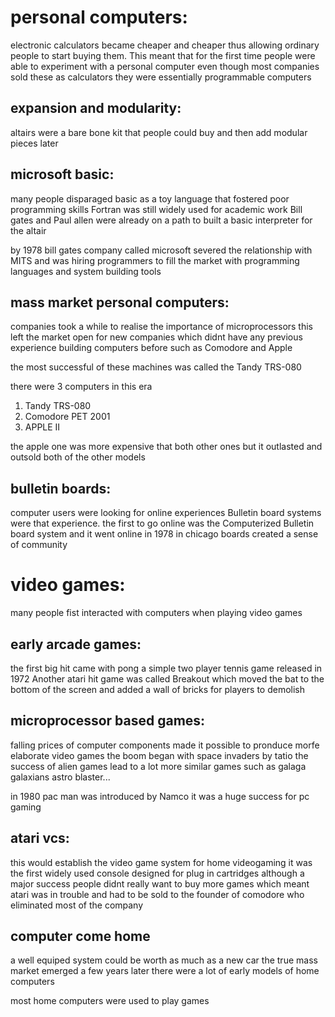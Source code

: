 # personal computers:
electronic calculators became cheaper and cheaper thus allowing ordinary people to start buying them. This meant that for the first time people were able to experiment with a personal computer even though most companies sold these as calculators they were essentially programmable computers 
## expansion and modularity:
altairs were a bare bone kit that people could buy and then add modular pieces later

## microsoft basic:
many people disparaged basic as a toy language that fostered poor programming skills 
Fortran was still widely used for academic work 
Bill gates and Paul allen were already on a path to built a basic interpreter for the altair 

by 1978 bill gates company called microsoft severed the relationship with MITS and was hiring programmers to fill the market with programming languages and system building tools 

## mass market personal computers:
companies took a while to realise the importance of microprocessors
this left the market open for new companies which didnt have any previous experience building computers before such as Comodore and Apple

the most successful of these machines was called the Tandy TRS-080 

there were 3 computers in this era 
1. Tandy TRS-080
2. Comodore PET 2001 
3. APPLE II

the apple one was more expensive that both other ones but it outlasted and outsold both of the other models 

## bulletin boards:
computer users were looking for online experiences 
Bulletin board systems were that experience. the first to go online was the Computerized Bulletin board system and it went online in 1978 in chicago 
boards created a sense of community 

# video games:
many people fist interacted with computers when playing video games

## early arcade games:
the first big hit came with pong a simple two player tennis game released in 1972 
Another atari hit game was called Breakout which moved the bat to the bottom of the screen and added a wall of bricks for players to demolish 

## microprocessor based games:
falling prices of computer components made it possible to pronduce morfe elaborate video games
the boom began with space invaders by tatio 
the success of alien games lead to a lot more similar games such as galaga galaxians astro blaster... 

in 1980 pac man was introduced by Namco 
it was a huge success for pc gaming 

## atari vcs:
this would establish the video game system for home videogaming 
it was the first widely used console designed for plug in cartridges 
although a major success people didnt really want to buy more games which meant atari was in trouble and had to be sold to the founder of comodore who eliminated most of the company 

## computer come home
a well equiped system could be worth as much as a new car 
the true mass market emerged a few years later 
there were a lot of early models of home computers

most home computers were used to play games 
